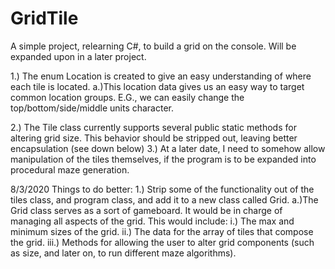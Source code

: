 # GridTile
A simple project, relearning C#, to build a grid on the console. Will be expanded upon in a later project.

1.) The enum Location is created to give an easy understanding of where each tile is located.
  a.)This location data gives us an easy way to target common location groups. E.G., we can easily change the top/bottom/side/middle units character.
  
2.) The Tile class currently supports several public static methods for altering grid size. This behavior should be stripped out, leaving better encapsulation (see down below)
3.) At a later date, I need to somehow allow manipulation of the tiles themselves, if the program is to be expanded into procedural maze generation. 

8/3/2020
Things to do better:
1.) Strip some of the functionality out of the tiles class, and program class, and add it to a new class called Grid.
  a.)The Grid class serves as a sort of gameboard. It would be in charge of managing all aspects of the grid. This would include:
    i.) The max and minimum sizes of the grid.
    ii.) The data for the array of tiles that compose the grid. 
    iii.) Methods for allowing the user to alter grid components (such as size, and later on, to run different maze algorithms). 
